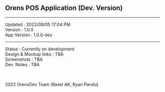 <h2>Orens POS Application (Dev. Version)</h2>
<hr>

Updated     : 2022/08/05 17:04 PM
<br>
Version     : 1.0.0
<br>
App Version : 1.0.0-dev
<br>
<hr>
Status : Currently on development
<br>
Design & Mockup links : TBA<br>
Screenshots : TBA<br>
Dev. Notes : TBA<br>

<br><br>
2022 OrensDev Team (Raxel AK, Ryan Pandu)
